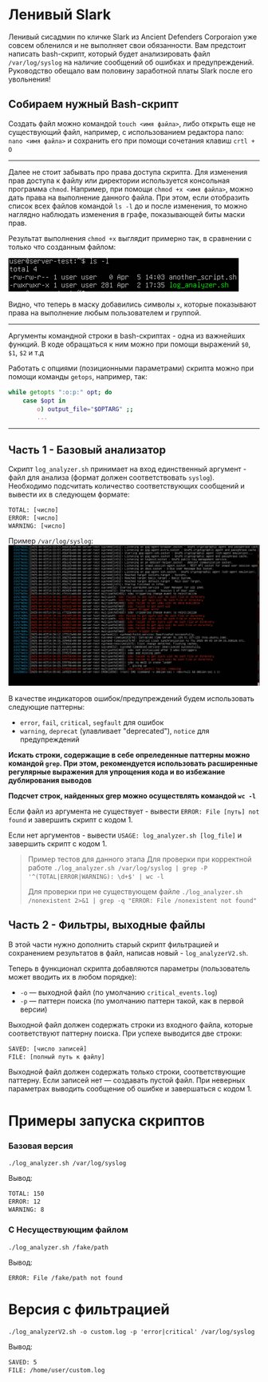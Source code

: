 # Ленивый Slark
Ленивый сисадмин по кличке Slark из Ancient Defenders Corporaion уже совсем обленился и не выполняет свои обязанности. Вам предстоит написать bash-скрипт, который будет анализировать файл `/var/log/syslog` на наличие сообщений об ошибках и предупреждений. Руководство обещало вам половину заработной платы Slark после его увольнения!

## Собираем нужный Bash-скрипт

Создать файл можно командой `touch <имя файла>`, либо открыть еще не существующий файл, например, с использованием редактора nano: `nano <имя файла>` и сохранить его при помощи сочетания клавиш `crtl + O`

---

Далее не стоит забывать про права доступа скрипта. Для изменения прав доступа к файлу или директории используется консольная программа `chmod`. Например, при помощи `chmod +x <имя файла>`, можно дать права на выполнение данного файла. При этом, если отобразить список всех файлов командой `ls -l` до и после изменения, то можно наглядно наблюдать изменения в графе, показывающей биты маски прав.

Результат выполнения `chmod +x` выглядит примерно так, в сравнении с только что созданным файлом:

![](images/image1.png)

Видно, что теперь в маску добавились символы `x`, которые показывают права на выполнение любым пользователем и группой.


---

Аргументы командной строки в bash-скриптах - одна из важнейших функций. В коде обращаться к ним можно при помощи выражений `$0`, `$1`, `$2` и т.д 

Работать с опциями (позиционными параметрами) скрипта можно при помощи команды `getops`, например, так:

```sh
while getopts ":o:p:" opt; do
    case $opt in
        o) output_file="$OPTARG" ;;
        ...
```

---

## Часть 1 - Базовый анализатор

Скрипт `log_analyzer.sh` принимает на вход единственный аргумент - файл для анализа (формат должен соответствовать `syslog`). Необходимо подсчитать количество соответствующих сообщений и вывести их в следующем формате:

```
TOTAL: [число]
ERROR: [число]
WARNING: [число]
```

Пример `/var/log/syslog`:
![](images/image2.png)

В качестве индикаторов ошибок/предупреждений будем использовать следующие паттерны:
- `error`, `fail`, `critical`, `segfault` для ошибок
- `warning`, `deprecat` (улавливает "deprecated"), `notice` для предупреждений

**Искать строки, содержащие в себе опреледенные паттерны можно командой `grep`. При этом, рекомендуется использовать расширенные регулярные выражения для упрощения кода и во избежание дублирования выводов**

**Подсчет строк, найденных grep можно осуществлять командой `wc -l`**

Если файл из аргумента не существует - вывести `ERROR: File [путь] not found` и завершить скрипт с кодом 1.

Если нет аргументов - вывести `USAGE: log_analyzer.sh [log_file]` и завершить скрипт с кодом 1.

>Пример тестов для данного этапа
>Для проверки при корректной работе
> `./log_analyzer.sh /var/log/syslog | grep -P '^(TOTAL|ERROR|WARNING): \d+$' | wc -l`
> 
> Для проверки при не существующем файле
> `./log_analyzer.sh /nonexistent 2>&1 | grep -q "ERROR: File /nonexistent not found"`

## Часть 2 - Фильтры, выходные файлы

В этой части нужно дополнить старый скрипт фильтрацией и сохранением результатов в файл, написав новый - `log_analyzerV2.sh`.

Теперь в функционал скрипта добавляются параметры (пользователь может вводить их в любом порядке):

- `-o` — выходной файл (по умолчанию `critical_events.log`)
- `-p` — паттерн поиска (по умолчанию паттерн такой, как в первой версии)

Выходной файл должен содержать строки из входного файла, которые соответствуют паттерну поиска. При успехе выводится две строки:

```
SAVED: [число записей]
FILE: [полный путь к файлу]
```

Выходной файл должен содержать только строки, соответствующие паттерну. Если записей нет — создавать пустой файл. При неверных параметрах выводить сообщение об ошибке и завершаться с кодом 1.

# Примеры запуска скриптов

### Базовая версия
```
./log_analyzer.sh /var/log/syslog
```

Вывод:
```
TOTAL: 150
ERROR: 12
WARNING: 8
```

### С Несуществующим файлом
```
./log_analyzer.sh /fake/path
```

Вывод:
```
ERROR: File /fake/path not found
```

# Версия с фильтрацией
```
./log_analyzerV2.sh -o custom.log -p 'error|critical' /var/log/syslog
```

Вывод:
```
SAVED: 5
FILE: /home/user/custom.log
```
